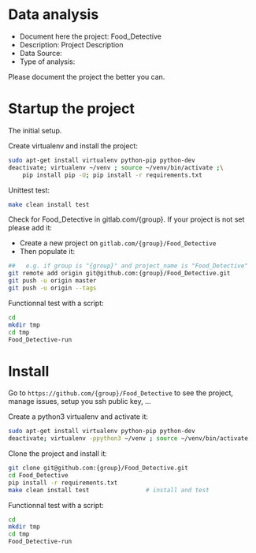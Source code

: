 # Data analysis
- Document here the project: Food_Detective
- Description: Project Description
- Data Source:
- Type of analysis:

Please document the project the better you can.

# Startup the project

The initial setup.

Create virtualenv and install the project:
```bash
sudo apt-get install virtualenv python-pip python-dev
deactivate; virtualenv ~/venv ; source ~/venv/bin/activate ;\
    pip install pip -U; pip install -r requirements.txt
```

Unittest test:
```bash
make clean install test
```

Check for Food_Detective in gitlab.com/{group}.
If your project is not set please add it:

- Create a new project on `gitlab.com/{group}/Food_Detective`
- Then populate it:

```bash
##   e.g. if group is "{group}" and project_name is "Food_Detective"
git remote add origin git@github.com:{group}/Food_Detective.git
git push -u origin master
git push -u origin --tags
```

Functionnal test with a script:

```bash
cd
mkdir tmp
cd tmp
Food_Detective-run
```

# Install

Go to `https://github.com/{group}/Food_Detective` to see the project, manage issues,
setup you ssh public key, ...

Create a python3 virtualenv and activate it:

```bash
sudo apt-get install virtualenv python-pip python-dev
deactivate; virtualenv -ppython3 ~/venv ; source ~/venv/bin/activate
```

Clone the project and install it:

```bash
git clone git@github.com:{group}/Food_Detective.git
cd Food_Detective
pip install -r requirements.txt
make clean install test                # install and test
```
Functionnal test with a script:

```bash
cd
mkdir tmp
cd tmp
Food_Detective-run
```
